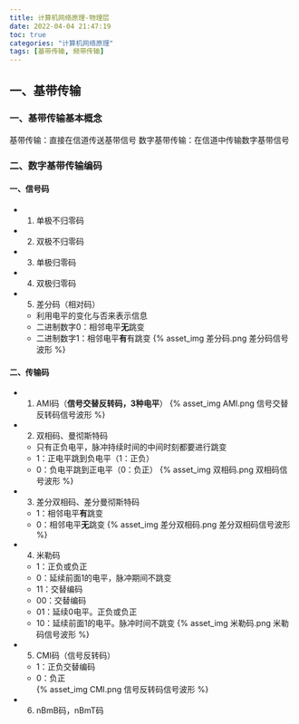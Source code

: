 ```yaml
---
title: 计算机网络原理-物理层
date: 2022-04-04 21:47:19
toc: true
categories: "计算机网络原理"
tags: [基带传输, 频带传输]
---
```


## 一、基带传输

### 一、基带传输基本概念
基带传输：直接在信道传送基带信号
数字基带传输：在信道中传输数字基带信号

### 二、数字基带传输编码

#### 一、信号码
* 1. 单极不归零码
* 2. 双极不归零码
* 3. 单极归零码
* 4. 双极归零码
* 5. 差分码（相对码）
    - 利用电平的变化与否来表示信息
    - 二进制数字0：相邻电平**无**跳变
    - 二进制数字1：相邻电平**有**有跳变
  {% asset_img 差分码.png 差分码信号波形 %}


#### 二、传输码

* 1. AMI码（**信号交替反转码，3种电平**）
   {% asset_img AMI.png 信号交替反转码信号波形 %}

* 2. 双相码、曼彻斯特码
  - 只有正负电平，脉冲持续时间的中间时刻都要进行跳变
  - 1：正电平跳到负电平（1：正负）
  - 0：负电平跳到正电平（0：负正）
    {% asset_img 双相码.png 双相码信号波形 %}

* 3. 差分双相码、差分曼彻斯特码
  - 1：相邻电平**有**跳变
  - 0：相邻电平**无**跳变
    {% asset_img 差分双相码.png 差分双相码信号波形 %}

* 4. 米勒码
  - 1：正负或负正
  - 0：延续前面1的电平，脉冲期间不跳变
  - 11：交替编码
  - 00：交替编码
  - 01：延续0电平。正负或负正
  - 10：延续前面1的电平。脉冲时间不跳变
   {% asset_img 米勒码.png 米勒码信号波形 %}

* 5. CMI码（信号反转码）
   - 1：正负交替编码
   - 0：负正  
     {% asset_img CMI.png 信号反转码信号波形 %}

* 6. nBmB码，nBmT码

  